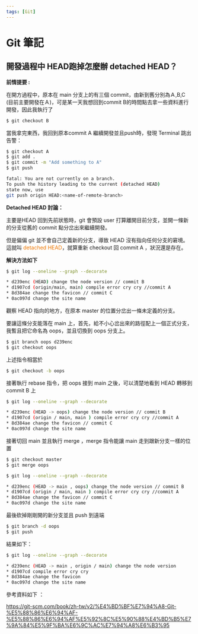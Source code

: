 ```yaml
---
tags: [Git]
---
```

# Git 筆記
## 開發過程中 HEAD跑掉怎麼辦 detached HEAD？
**前情提要 :**

在開方過程中，原本在 main 分支上的有三個 commit，由新到舊分別為Ａ,B,C (目前主要開發在Ａ)，可是某一天我想回到commit B的時間點去拿一些資料進行開發，因此我執行了
```bash title="[Terminal]" showLineNumbers
$ git checkout B
```
當我拿完東西，我回到原本commit A 繼續開發並且push時，發現 Terminal 跳出告警：
```bash title="[Terminal]" showLineNumbers
$ git checkout A
$ git add .
$ git commit -m "Add something to A"
$ git push
```
```bash title="[Terminal]" showLineNumbers
fatal: You are not currently on a branch.
To push the history leading to the current (detached HEAD)
state now, use
git push origin HEAD:<name-of-remote-branch>
```
**Detached HEAD 討論：**

主要是HEAD 回到先前狀態時，git 會預設 user 打算離開目前分支，並開一條新的分支從舊的 commit 點分岔出來繼續開發。

但是偏偏 git 並不會自己定義新的分支，導致 HEAD 沒有指向任何分支的窘境。這就叫 <font color="#EE7700">detached HEAD</font>，就算重新 checkout 回 commit A ，狀況還是存在。

**解決方法如下**
```bash title="[Terminal]" showLineNumbers
$ git log --oneline --graph --decorate

* d239enc (HEAD) change the node version // commit B
* d1907cd (origin/main, main) compile error cry cry //commit A 
* 8d384ae change the favicon // commit C 
* 0ac097d change the site name
```
觀察 HEAD 指向的地方，在原本 master 的位置分岔出一條未定義的分支。

要讓這條分支能落在 main 上，首先，給不小心岔出來的路徑配上一個正式分支，我暫且把它命名為 oops，並且切換到 oops 分支上。
```bash title="[Terminal]" showLineNumbers
$ git branch oops d239enc
$ git checkout oops
```
上述指令相當於
```bash title="[Terminal]" showLineNumbers
$ git checkout -b oops
```
接著執行 rebase 指令，把 oops 接到 main 之後，可以清楚地看到 HEAD 轉移到 commit B 上

```bash title="[Terminal]" showLineNumbers
$ git log --oneline --graph --decorate

* d239enc (HEAD -> oops) change the node version // commit B
* d1907cd (origin / main, main ) compile error cry cry //commit A 
* 8d384ae change the favicon // commit C 
* 0ac097d change the site name
```
接著切回 main 並且執行 merge ，merge 指令能讓 main 走到跟新分支一樣的位置

```bash title="[Terminal]" showLineNumbers
$ git checkout master
$ git merge oops
```
```bash title="[Terminal]" showLineNumbers
$ git log --oneline --graph --decorate

* d239enc (HEAD -> main , oops) change the node version // commit B
* d1907cd (origin / main, main ) compile error cry cry //commit A 
* 8d384ae change the favicon // commit C 
* 0ac097d change the site name
```
最後砍掉剛剛開的新分支並且 push 到遠端

```bash title="[Terminal]" showLineNumbers
$ git branch -d oops
$ git push
```

結果如下：

```bash title="[Terminal]" showLineNumbers
$ git log --oneline --graph --decorate

* d239enc (HEAD -> main , origin / main) change the node version 
* d1907cd compile error cry cry 
* 8d384ae change the favicon 
* 0ac097d change the site name
```

參考資料如下 ：

https://git-scm.com/book/zh-tw/v2/%E4%BD%BF%E7%94%A8-Git-%E5%88%86%E6%94%AF-%E5%88%86%E6%94%AF%E5%92%8C%E5%90%88%E4%BD%B5%E7%9A%84%E5%9F%BA%E6%9C%AC%E7%94%A8%E6%B3%95



